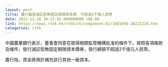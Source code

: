 ```yaml
---
layout: post
title: 農行擬發減記型無固定期限資本債　不超過2千億人民幣
date: 2022-12-28 20:17:55.000000000 +08:00
link: https://news.rthk.hk/rthk/ch/component/k2/1681656-20221228.htm
categories: rthk
---
```


中國農業銀行表示，董事會同意在取得相關監管機構批准的條件下，按照各項條款及條件，發行減記型無固定期限資本債券，發行總額不超過2千億元人民幣。

農行指，資金將用於補充該行其他一級資本。
